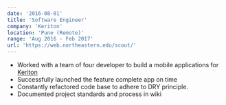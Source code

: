 ```yaml
---
date: '2016-08-01'
title: 'Software Engineer'
company: 'Keriton'
location: 'Pune (Remote)'
range: 'Aug 2016 - Feb 2017'
url: 'https://web.northeastern.edu/scout/'
---
```


- Worked with a team of four developer to build a mobile applications for [Keriton](http://keriton.com)
- Successfully launched the feature complete app on time
- Constantly refactored code base to adhere to DRY principle.
- Documented project standards and process in wiki
